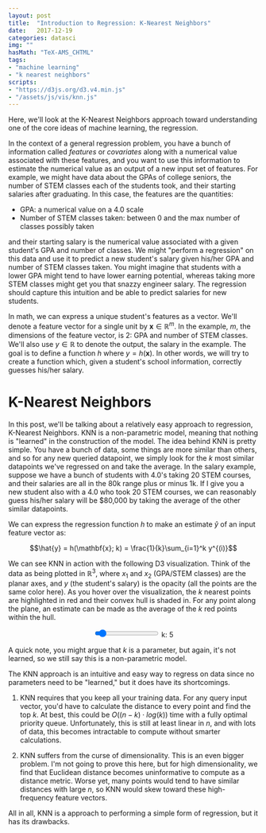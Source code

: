 ```yaml
---
layout: post
title:  "Introduction to Regression: K-Nearest Neighbors"
date:   2017-12-19
categories: datasci
img: ""
hasMath: "TeX-AMS_CHTML"
tags:
- "machine learning"
- "k nearest neighbors"
scripts:
- "https://d3js.org/d3.v4.min.js"
- "/assets/js/vis/knn.js"
---
```


Here, we'll look at the K-Nearest Neighbors approach toward understanding one of the core ideas of machine learning, the regression.

In the context of a general regression problem, you have a bunch of information called *features* or *covariates* along with a numerical value associated with these features, and you want to use this information to estimate the numerical value as an output of a new input set of features. For example, we might have data about the GPAs of college seniors, the number of STEM classes each of the students took, and their starting salaries after graduating. In this case, the features are the quantities:

- GPA: a numerical value on a 4.0 scale
- Number of STEM classes taken: between 0 and the max number of classes possibly taken

and their starting salary is the numerical value associated with a given student's GPA and number of classes. We might "perform a regression" on this data and use it to predict a new student's salary given his/her GPA and number of STEM classes taken. You might imagine that students with a lower GPA might tend to have lower earning potential, whereas taking more STEM classes might get you that snazzy engineer salary. The regression should capture this intuition and be able to predict salaries for new students.

In math, we can express a unique student's features as a vector. We'll denote a feature vector for a single unit by $\mathbf{x} \in \mathbb{R}^m$. In the example, $m$, the dimensions of the feature vector, is 2: GPA and number of STEM classes. We'll also use $y \in \mathbb{R}$ to denote the output, the salary in the example. The goal is to define a function $h$ where $y = h(\mathbf{x})$. In other words, we will try to create a function which, given a student's school information, correctly guesses his/her salary.

# K-Nearest Neighbors

In this post, we'll be talking about a relatively easy approach to regression, K-Nearest Neighbors. KNN is a non-parametric model, meaning that nothing is "learned" in the construction of the model. The idea behind KNN is pretty simple. You have a bunch of data, some things are more similar than others, and so for any new queried datapoint, we simply look for the $k$ most similar datapoints we've regressed on and take the average. In the salary example, suppose we have a bunch of students with 4.0's taking 20 STEM courses, and their salaries are all in the 80k range plus or minus 1k. If I give you a new student also with a 4.0 who took 20 STEM courses, we can reasonably guess his/her salary will be \$80,000 by taking the average of the other similar datapoints.

We can express the regression function $h$ to make an estimate $\hat{y}$ of an input feature vector as:

$$\hat{y} = h(\mathbf{x}; k) = \frac{1}{k}\sum_{i=1}^k y^{(i)}$$

We can see KNN in action with the following D3 visualization. Think of the data as being plotted in $\mathbb{R}^3$, where $x_1$ and $x_2$ (GPA/STEM classes) are the planar axes, and $y$ (the student's salary) is the opacity (all the points are the same color here). As you hover over the visualization, the $k$ nearest points are highlighted in red and their convex hull is shaded in. For any point along the plane, an estimate can be made as the average of the $k$ red points within the hull.
<center>
<div class="slidecontainer">
<input type="range" min="3" max="30" value="5" class="slider" id="knn-slider">
<label>k: <span id="knn-slider-label">5</span></label>
</div>
<div id="knn"></div>
</center>

A quick note, you might argue that $k$ is a parameter, but again, it's not learned, so we still say this is a non-parametric model.

The KNN approach is an intuitive and easy way to regress on data since no parameters need to be "learned," but it does have its shortcomings.

1. KNN requires that you keep all your training data. For any query input vector, you'd have to calculate the distance to every point and find the top $k$. At best, this could be $O((n-k) \cdot log(k))$ time with a fully optimal priority queue. Unfortunately, this is still at least linear in $n$, and with lots of data, this becomes intractable to compute without smarter calculations.

2. KNN suffers from the curse of dimensionality. This is an even bigger problem. I'm not going to prove this here, but for high dimensionality, we find that Euclidean distance becomes uninformative to compute as a distance metric. Worse yet, many points would tend to have similar distances with large $n$, so KNN would skew toward these high-frequency feature vectors.

All in all, KNN is a approach to performing a simple form of regression, but it has its drawbacks.